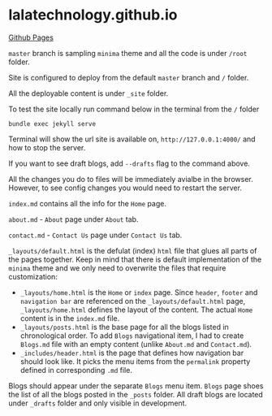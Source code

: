 # lalatechnology.github.io

[Github Pages](https://docs.github.com/en/pages/quickstart)

`master` branch is sampling `minima` theme and all the code is under `/root` folder.

Site is configured to deploy from the default `master` branch and `/` folder.

All the deployable content is under `_site` folder.

To test the site locally run command below in the terminal from the `/` folder
```
bundle exec jekyll serve
```
Terminal will show the url site is available on, `http://127.0.0.1:4000/` and how to stop the server.

If you want to see draft blogs, add `--drafts` flag to the command above.

All the changes you do to files will be immediately avialbe in the browser. However, to see config changes you would need to restart the server.

`index.md` contains all the info for the `Home` page.

`about.md` - `About` page under `About` tab.

`contact.md` - `Contact Us` page under `Contact Us` tab.

`_layouts/default.html` is the defulat (index) `html` file that glues all parts of the pages together. Keep in mind that there is default implementation of the `minima` theme and we only need to overwrite the files that require customization:

- `_layouts/home.html` is the `Home` or `index` page. Since `header`, `footer` and `navigation bar` are referenced on the `_layouts/default.html` page, `_layouts/home.html` defines the layout of the content. The actual `Home` content is in the `index.md` file.
- `_layouts/posts.html` is the base page for all the blogs listed in chronological order. To add `Blogs` navigational item, I had to create `Blogs.md` file with an empty content (unlike `About.md` and `Contact.md`).
- `_includes/header.html` is the page that defines how navigation bar should look like. It picks the menu items from the `permalink` property defined in corresponding `.md` file.

Blogs should appear under the separate `Blogs` menu item. `Blogs` page shoes the list of all the blogs posted in the `_posts` folder. All draft blogs are located under `_drafts` folder and only visible in development.